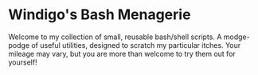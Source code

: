Windigo's Bash Menagerie
===

Welcome to my collection of small, reusable bash/shell scripts. A modge-podge of
useful utilities, designed to scratch my particular itches. Your mileage may
vary, but you are more than welcome to try them out for yourself!


